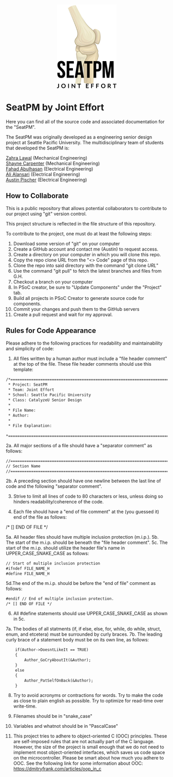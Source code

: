<p align="center">
  <img src=/Documentation_Files/SeatPM-Logo-3.png />
</p>

# SeatPM by Joint Effort
Here you can find all of the source code and associated documentation for
the "SeatPM".

The SeatPM was originally developed as a engineering senior design project
at Seattle Pacific University. The multidisciplinary team of students that
developed the SeatPM is:

[Zahra Lawal](https://www.linkedin.com/in/zahra-lawal/) (Mechanical Engineering)  
[Shayne Carpenter](https://www.linkedin.com/in/shayne-carpenter/) (Mechanical Engineering)  
[Fahad Abulhasan](https://www.linkedin.com/in/fahadabulhasan/) (Electrical Engineering)  
[Ali Alansari](https://www.linkedin.com/in/ali-alansari/) (Electrical Engineering)  
[Austin Pischer](https://www.linkedin.com/in/austinpischer/) (Electrical Engineering)  



## How to Collaborate
This is a public repository that allows potential collaborators to
contribute to our project using "git" version control.

This project structure is reflected in the file structure of this repository.

To contribute to the project, one must do at least the following steps:
1. Download some version of "git" on your computer
2. Create a GitHub account and contact me (Austin) to request access.
3. Create a directory on your computer in which you will clone this repo.
4. Copy the repo clone URL from the "<> Code" page of this repo.
5. Clone the repo into said directory with the command "git clone *URL*" 
6. Use the command "git pull" to fetch the latest branches and files from G.H.
7. Checkout a branch on your computer
8. In PSoC creator, be sure to "Update Components" under the "Project" tab.
9. Build all projects in PSoC Creator to generate source code for components.
10. Commit your changes and push them to the GitHub servers
11. Create a pull request and wait for my approval.

## Rules for Code Appearance
Please adhere to the following practices for readability and maintainability
and simplicity of code:

1. All files written by a human author must include a "file header comment"
   at the top of the file. These file header comments should use this template:
```
/*==============================================================================
 * Project: SeatPM
 * Team: Joint Effort
 * School: Seattle Pacific University
 * Class: CatalyzeU Senior Design
 * 
 * File Name:
 * Author: 
 * 
 * File Explanation:
 *============================================================================*/
```
2a. All major sections of a file should have a "separator comment" as follows:
```
//==============================================================================
// Section Name
//==============================================================================
```
2b. A preceding section should have one newline between the last line of code
    and the following "separator comment".

3. Strive to limit all lines of code to 80 characters or less,
   unless doing so hinders readability/coherence of the code.

4. Each file should have a "end of file comment" at the (you guessed it)
   end of the file as follows:

/* [] END OF FILE */

5a. All header files should have multiple inclusion protection (m.i.p.).
5b. The start of the m.i.p. should be beneath the "file header comment".
5c. The start of the m.i.p. should utilize the header file's name in
    UPPER_CASE_SNAKE_CASE as follows:
```   
// Start of multiple inclusion protection
#ifndef FILE_NAME_H
#define FILE_NAME_H
```
5d.The end of the m.i.p. should be before the "end of file" comment as follows:
```
#endif // End of multiple inclusion protection.
/* [] END OF FILE */
```
6. All #define statements should use UPPER_CASE_SNAKE_CASE as shown in 5c.

7a. The bodies of all statments (if, if else, else, for, 
   while, do while, struct, enum, and etcetera) must be surrounded
   by curly braces.
7b. The leading curly brace of a statement body must be on its own line,
    as follows:
```
    if(Author->DoesntLikeIt == TRUE)
    {
        Author_GoCryAboutIt(&Author);
    }
    else
    {
        Author_PatSelfOnBack(&Author);
    }
```
8. Try to avoid acronyms or contractions for words.
   Try to make the code as close to plain english as possible.
   Try to optimize for read-time over write-time.

9. Filenames should be in "snake_case"

10. Variables and whatnot should be in "PascalCase"

11. This project tries to adhere to object-oriented C (OOC) principles.
    These are self-imposed rules that are not actually part of the C language.
    However, the size of the project is small enough that we do not need to
    implement most object-oriented interfaces, which saves us code space on
    the microcontroller. Please be smart about how much you adhere to OOC.
    See the following link for some information about OOC: 
    https://dmitryfrank.com/articles/oop_in_c

    
   

